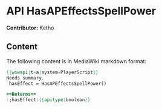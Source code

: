 # API HasAPEffectsSpellPower

**Contributor:** Ketho

## Content

The following content is in MediaWiki markdown format:

```mediawiki
{{wowapi|t=a|system=PlayerScript}}
Needs summary.
 hasEffect = HasAPEffectsSpellPower()

==Returns==
:;hasEffect:{{apitype|boolean}}
```